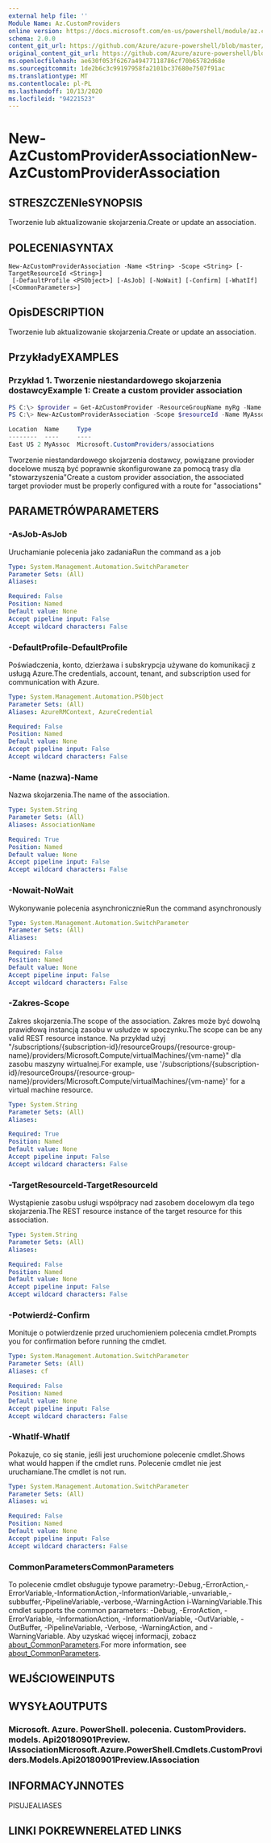 ```yaml
---
external help file: ''
Module Name: Az.CustomProviders
online version: https://docs.microsoft.com/en-us/powershell/module/az.customproviders/new-azcustomproviderassociation
schema: 2.0.0
content_git_url: https://github.com/Azure/azure-powershell/blob/master/src/CustomProviders/help/New-AzCustomProviderAssociation.md
original_content_git_url: https://github.com/Azure/azure-powershell/blob/master/src/CustomProviders/help/New-AzCustomProviderAssociation.md
ms.openlocfilehash: ae630f053f6267a49477118786cf70b65782d68e
ms.sourcegitcommit: 1de2b6c3c99197958fa2101bc37680e7507f91ac
ms.translationtype: MT
ms.contentlocale: pl-PL
ms.lasthandoff: 10/13/2020
ms.locfileid: "94221523"
---
```

# <span data-ttu-id="8cb95-101">New-AzCustomProviderAssociation</span><span class="sxs-lookup"><span data-stu-id="8cb95-101">New-AzCustomProviderAssociation</span></span>

## <span data-ttu-id="8cb95-102">STRESZCZENIe</span><span class="sxs-lookup"><span data-stu-id="8cb95-102">SYNOPSIS</span></span>
<span data-ttu-id="8cb95-103">Tworzenie lub aktualizowanie skojarzenia.</span><span class="sxs-lookup"><span data-stu-id="8cb95-103">Create or update an association.</span></span>

## <span data-ttu-id="8cb95-104">POLECENIA</span><span class="sxs-lookup"><span data-stu-id="8cb95-104">SYNTAX</span></span>

```
New-AzCustomProviderAssociation -Name <String> -Scope <String> [-TargetResourceId <String>]
 [-DefaultProfile <PSObject>] [-AsJob] [-NoWait] [-Confirm] [-WhatIf] [<CommonParameters>]
```

## <span data-ttu-id="8cb95-105">Opis</span><span class="sxs-lookup"><span data-stu-id="8cb95-105">DESCRIPTION</span></span>
<span data-ttu-id="8cb95-106">Tworzenie lub aktualizowanie skojarzenia.</span><span class="sxs-lookup"><span data-stu-id="8cb95-106">Create or update an association.</span></span>

## <span data-ttu-id="8cb95-107">Przykłady</span><span class="sxs-lookup"><span data-stu-id="8cb95-107">EXAMPLES</span></span>

### <span data-ttu-id="8cb95-108">Przykład 1. Tworzenie niestandardowego skojarzenia dostawcy</span><span class="sxs-lookup"><span data-stu-id="8cb95-108">Example 1: Create a custom provider association</span></span>
```powershell
PS C:\> $provider = Get-AzCustomProvider -ResourceGroupName myRg -Name Namespace.Type
PS C:\> New-AzCustomProviderAssociation -Scope $resourceId -Name MyAssoc -TargetResourceId $provider.Id

Location  Name     Type
--------  ----     ----
East US 2 MyAssoc  Microsoft.CustomProviders/associations
```

<span data-ttu-id="8cb95-109">Tworzenie niestandardowego skojarzenia dostawcy, powiązane provioder docelowe muszą być poprawnie skonfigurowane za pomocą trasy dla "stowarzyszenia"</span><span class="sxs-lookup"><span data-stu-id="8cb95-109">Create a custom provider association, the associated target provioder must be properly configured with a route for "associations"</span></span>

## <span data-ttu-id="8cb95-110">PARAMETRÓW</span><span class="sxs-lookup"><span data-stu-id="8cb95-110">PARAMETERS</span></span>

### <span data-ttu-id="8cb95-111">-AsJob</span><span class="sxs-lookup"><span data-stu-id="8cb95-111">-AsJob</span></span>
<span data-ttu-id="8cb95-112">Uruchamianie polecenia jako zadania</span><span class="sxs-lookup"><span data-stu-id="8cb95-112">Run the command as a job</span></span>

```yaml
Type: System.Management.Automation.SwitchParameter
Parameter Sets: (All)
Aliases:

Required: False
Position: Named
Default value: None
Accept pipeline input: False
Accept wildcard characters: False
```

### <span data-ttu-id="8cb95-113">-DefaultProfile</span><span class="sxs-lookup"><span data-stu-id="8cb95-113">-DefaultProfile</span></span>
<span data-ttu-id="8cb95-114">Poświadczenia, konto, dzierżawa i subskrypcja używane do komunikacji z usługą Azure.</span><span class="sxs-lookup"><span data-stu-id="8cb95-114">The credentials, account, tenant, and subscription used for communication with Azure.</span></span>

```yaml
Type: System.Management.Automation.PSObject
Parameter Sets: (All)
Aliases: AzureRMContext, AzureCredential

Required: False
Position: Named
Default value: None
Accept pipeline input: False
Accept wildcard characters: False
```

### <span data-ttu-id="8cb95-115">-Name (nazwa)</span><span class="sxs-lookup"><span data-stu-id="8cb95-115">-Name</span></span>
<span data-ttu-id="8cb95-116">Nazwa skojarzenia.</span><span class="sxs-lookup"><span data-stu-id="8cb95-116">The name of the association.</span></span>

```yaml
Type: System.String
Parameter Sets: (All)
Aliases: AssociationName

Required: True
Position: Named
Default value: None
Accept pipeline input: False
Accept wildcard characters: False
```

### <span data-ttu-id="8cb95-117">-Nowait</span><span class="sxs-lookup"><span data-stu-id="8cb95-117">-NoWait</span></span>
<span data-ttu-id="8cb95-118">Wykonywanie polecenia asynchronicznie</span><span class="sxs-lookup"><span data-stu-id="8cb95-118">Run the command asynchronously</span></span>

```yaml
Type: System.Management.Automation.SwitchParameter
Parameter Sets: (All)
Aliases:

Required: False
Position: Named
Default value: None
Accept pipeline input: False
Accept wildcard characters: False
```

### <span data-ttu-id="8cb95-119">-Zakres</span><span class="sxs-lookup"><span data-stu-id="8cb95-119">-Scope</span></span>
<span data-ttu-id="8cb95-120">Zakres skojarzenia.</span><span class="sxs-lookup"><span data-stu-id="8cb95-120">The scope of the association.</span></span>
<span data-ttu-id="8cb95-121">Zakres może być dowolną prawidłową instancją zasobu w usłudze w spoczynku.</span><span class="sxs-lookup"><span data-stu-id="8cb95-121">The scope can be any valid REST resource instance.</span></span>
<span data-ttu-id="8cb95-122">Na przykład użyj "/subscriptions/{subscription-id}/resourceGroups/{resource-group-name}/providers/Microsoft.Compute/virtualMachines/{vm-name}" dla zasobu maszyny wirtualnej.</span><span class="sxs-lookup"><span data-stu-id="8cb95-122">For example, use '/subscriptions/{subscription-id}/resourceGroups/{resource-group-name}/providers/Microsoft.Compute/virtualMachines/{vm-name}' for a virtual machine resource.</span></span>

```yaml
Type: System.String
Parameter Sets: (All)
Aliases:

Required: True
Position: Named
Default value: None
Accept pipeline input: False
Accept wildcard characters: False
```

### <span data-ttu-id="8cb95-123">-TargetResourceId</span><span class="sxs-lookup"><span data-stu-id="8cb95-123">-TargetResourceId</span></span>
<span data-ttu-id="8cb95-124">Wystąpienie zasobu usługi współpracy nad zasobem docelowym dla tego skojarzenia.</span><span class="sxs-lookup"><span data-stu-id="8cb95-124">The REST resource instance of the target resource for this association.</span></span>

```yaml
Type: System.String
Parameter Sets: (All)
Aliases:

Required: False
Position: Named
Default value: None
Accept pipeline input: False
Accept wildcard characters: False
```

### <span data-ttu-id="8cb95-125">-Potwierdź</span><span class="sxs-lookup"><span data-stu-id="8cb95-125">-Confirm</span></span>
<span data-ttu-id="8cb95-126">Monituje o potwierdzenie przed uruchomieniem polecenia cmdlet.</span><span class="sxs-lookup"><span data-stu-id="8cb95-126">Prompts you for confirmation before running the cmdlet.</span></span>

```yaml
Type: System.Management.Automation.SwitchParameter
Parameter Sets: (All)
Aliases: cf

Required: False
Position: Named
Default value: None
Accept pipeline input: False
Accept wildcard characters: False
```

### <span data-ttu-id="8cb95-127">-WhatIf</span><span class="sxs-lookup"><span data-stu-id="8cb95-127">-WhatIf</span></span>
<span data-ttu-id="8cb95-128">Pokazuje, co się stanie, jeśli jest uruchomione polecenie cmdlet.</span><span class="sxs-lookup"><span data-stu-id="8cb95-128">Shows what would happen if the cmdlet runs.</span></span>
<span data-ttu-id="8cb95-129">Polecenie cmdlet nie jest uruchamiane.</span><span class="sxs-lookup"><span data-stu-id="8cb95-129">The cmdlet is not run.</span></span>

```yaml
Type: System.Management.Automation.SwitchParameter
Parameter Sets: (All)
Aliases: wi

Required: False
Position: Named
Default value: None
Accept pipeline input: False
Accept wildcard characters: False
```

### <span data-ttu-id="8cb95-130">CommonParameters</span><span class="sxs-lookup"><span data-stu-id="8cb95-130">CommonParameters</span></span>
<span data-ttu-id="8cb95-131">To polecenie cmdlet obsługuje typowe parametry:-Debug,-ErrorAction,-ErrorVariable,-InformationAction,-InformationVariable,-unvariable,-subbuffer,-PipelineVariable,-verbose,-WarningAction i-WarningVariable.</span><span class="sxs-lookup"><span data-stu-id="8cb95-131">This cmdlet supports the common parameters: -Debug, -ErrorAction, -ErrorVariable, -InformationAction, -InformationVariable, -OutVariable, -OutBuffer, -PipelineVariable, -Verbose, -WarningAction, and -WarningVariable.</span></span> <span data-ttu-id="8cb95-132">Aby uzyskać więcej informacji, zobacz [about_CommonParameters](http://go.microsoft.com/fwlink/?LinkID=113216).</span><span class="sxs-lookup"><span data-stu-id="8cb95-132">For more information, see [about_CommonParameters](http://go.microsoft.com/fwlink/?LinkID=113216).</span></span>

## <span data-ttu-id="8cb95-133">WEJŚCIOWE</span><span class="sxs-lookup"><span data-stu-id="8cb95-133">INPUTS</span></span>

## <span data-ttu-id="8cb95-134">WYSYŁA</span><span class="sxs-lookup"><span data-stu-id="8cb95-134">OUTPUTS</span></span>

### <span data-ttu-id="8cb95-135">Microsoft. Azure. PowerShell. polecenia. CustomProviders. models. Api20180901Preview. IAssociation</span><span class="sxs-lookup"><span data-stu-id="8cb95-135">Microsoft.Azure.PowerShell.Cmdlets.CustomProviders.Models.Api20180901Preview.IAssociation</span></span>

## <span data-ttu-id="8cb95-136">INFORMACYJN</span><span class="sxs-lookup"><span data-stu-id="8cb95-136">NOTES</span></span>

<span data-ttu-id="8cb95-137">PISUJE</span><span class="sxs-lookup"><span data-stu-id="8cb95-137">ALIASES</span></span>

## <span data-ttu-id="8cb95-138">LINKI POKREWNE</span><span class="sxs-lookup"><span data-stu-id="8cb95-138">RELATED LINKS</span></span>

